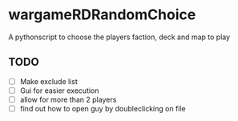 # wargameRDRandomChoice
A pythonscript to choose the players faction, deck and map to play


## TODO
- [ ] Make exclude list
- [ ] Gui for easier execution
- [ ] allow for more than 2 players
- [ ] find out how to open guy by doubleclicking on file
